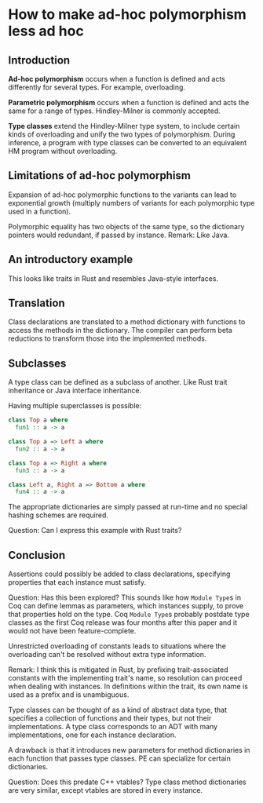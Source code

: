 # How to make ad-hoc polymorphism less ad hoc

## Introduction

**Ad-hoc polymorphism** occurs when a function is defined and acts differently
for several types. For example, overloading.

**Parametric polymorphism** occurs when a function is defined and acts the same
for a range of types. Hindley-Milner is commonly accepted.

**Type classes** extend the Hindley-Milner type system, to include certain kinds
of overloading and unify the two types of polymorphism. During inference, a
program with type classes can be converted to an equivalent HM program without
overloading.

## Limitations of ad-hoc polymorphism

Expansion of ad-hoc polymorphic functions to the variants can lead to
exponential growth (multiply numbers of variants for each polymorphic type used
in a function).

Polymorphic equality has two objects of the same type, so the dictionary
pointers would redundant, if passed by instance. Remark: Like Java.

## An introductory example

This looks like traits in Rust and resembles Java-style interfaces.

## Translation

Class declarations are translated to a method dictionary with functions to
access the methods in the dictionary. The compiler can perform beta reductions
to transform those into the implemented methods.

## Subclasses

A type class can be defined as a subclass of another. Like Rust trait
inheritance or Java interface inheritance.

Having multiple superclasses is possible:

```haskell
class Top a where
  fun1 :: a -> a

class Top a => Left a where
  fun2 :: a -> a

class Top a => Right a where
  fun3 :: a -> a

class Left a, Right a => Bottom a where
  fun4 :: a -> a
```

The appropriate dictionaries are simply passed at run-time and no special
hashing schemes are required.

Question: Can I express this example with Rust traits?

## Conclusion

Assertions could possibly be added to class declarations, specifying properties
that each instance must satisfy.

Question: Has this been explored? This sounds like how `Module Type`s in Coq can
define lemmas as parameters, which instances supply, to prove that properties
hold on the type. Coq `Module Type`s probably postdate type classes as the first
Coq release was four months after this paper and it would not have been
feature-complete.

Unrestricted overloading of constants leads to situations where the overloading
can't be resolved without extra type information.

Remark: I think this is mitigated in Rust, by prefixing trait-associated
constants with the implementing trait's name, so resolution can proceed when
dealing with instances. In definitions within the trait, its own name is used as
a prefix and is unambiguous.

Type classes can be thought of as a kind of abstract data type, that specifies a
collection of functions and their types, but not their implementations. A type
class corresponds to an ADT with many implementations, one for each instance
declaration.

A drawback is that it introduces new parameters for method dictionaries in each
function that passes type classes. PE can specialize for certain dictionaries.

Question: Does this predate C++ vtables? Type class method dictionaries are very
similar, except vtables are stored in every instance.
